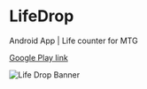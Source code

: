 # LifeDrop

Android App | Life counter for MTG

[Google Play link](https://play.google.com/store/apps/details?id=com.strayderps.lifedrop)

![Life Drop Banner](https://github.com/straderd/LifeDrop/assets/16142073/b3d4b192-e098-4492-96ea-208c28a81aca)


